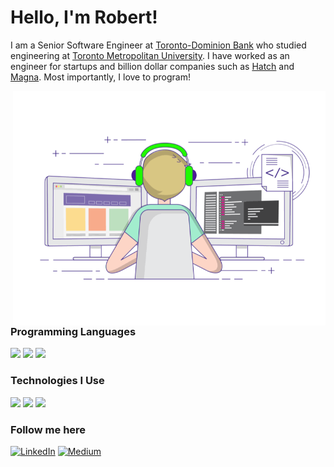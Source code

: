 # Hello, I'm Robert!

I am a Senior Software Engineer at <a href="https://www.td.com/ca/en/about-td/">Toronto-Dominion Bank</a> who studied engineering at <a href="https://www.torontomu.ca/">Toronto Metropolitan University</a>. I have worked as an engineer for startups and billion dollar companies such as <a href='https://hatch.com'>Hatch</a> and <a href='https://magna.com'>Magna</a>. Most importantly, I love to program!

<img align="right" alt="GIF" src="https://raw.githubusercontent.com/devSouvik/devSouvik/master/gif3.gif" width="500"/>

### Programming Languages
<img src = 'https://github.com/MarikIshtar007/MarikIshtar007/blob/master/images/python2.png' height='30'/> <img src='https://github.com/MarikIshtar007/MarikIshtar007/blob/master/images/java.svg' width='30'/> <img src = 'https://github.com/MarikIshtar007/MarikIshtar007/blob/master/images/js.svg' width='30'/>
 
 ### Technologies I Use
 <img src = 'https://github.com/MarikIshtar007/MarikIshtar007/blob/master/images/git.svg' width='30'/> <img src = 'https://github.com/MarikIshtar007/MarikIshtar007/blob/master/images/flask.png' width='30'/>  <img src = 'https://github.com/MarikIshtar007/MarikIshtar007/blob/master/images/nodejs.svg' width='33'/>

### Follow me here
<a href="https://www.linkedin.com/in/r-prater/" target="_blank"><img alt="LinkedIn" src="https://img.shields.io/badge/linkedin-%230077B5.svg?&style=for-the-badge&logo=linkedin&logoColor=white" /></a>
<a href="https://medium.com/@robcprater" target="_blank"><img alt="Medium" src="https://img.shields.io/badge/medium-%2312100E.svg?&style=for-the-badge&logo=medium&logoColor=white" /></a>
